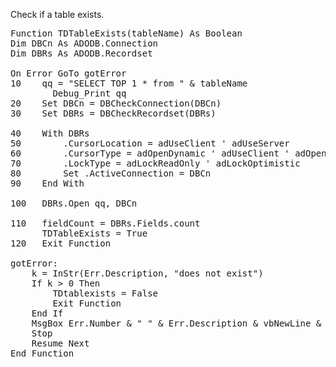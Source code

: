Check if a table exists.

<pre>
Function TDTableExists(tableName) As Boolean
Dim DBCn As ADODB.Connection
Dim DBRs As ADODB.Recordset

On Error GoTo gotError
10    qq = "SELECT TOP 1 * from " & tableName
        Debug_Print qq
20    Set DBCn = DBCheckConnection(DBCn)
30    Set DBRs = DBCheckRecordset(DBRs)

40    With DBRs
50        .CursorLocation = adUseClient ' adUseServer
60        .CursorType = adOpenDynamic ' adUseClient ' adOpenStatic ' adOpenDynamic ' adOpenForwardOnly
70        .LockType = adLockReadOnly ' adLockOptimistic
80        Set .ActiveConnection = DBCn
90    End With

100   DBRs.Open qq, DBCn
    
110   fieldCount = DBRs.Fields.count
      TDTableExists = True
120   Exit Function

gotError:
    k = InStr(Err.Description, "does not exist")
    If k > 0 Then
        TDtablexists = False
        Exit Function
    End If
    MsgBox Err.Number & " " & Err.Description & vbNewLine & vbNewLine & "Error on line: " & Erl, Title:=" "
    Stop
    Resume Next
End Function
</pre>
